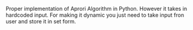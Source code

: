 Proper implementation of Aprori Algorithm in Python. However it takes in hardcoded input. For making it dynamic you just need to take input fron user and store it in set form.
